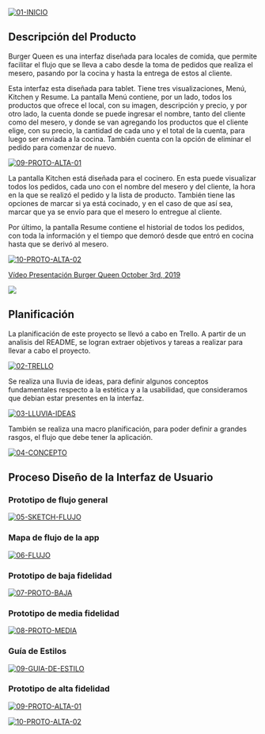 <a href="https://ibb.co/Sf11nTQ"><img src="https://i.ibb.co/VwhhSyH/01-INICIO.png" alt="01-INICIO" border="0"></a>

## Descripción del Producto

Burger Queen es una interfaz diseñada para locales de comida, que permite facilitar el flujo que se lleva a cabo desde la toma de pedidos que realiza el mesero, pasando por la cocina y hasta la entrega de estos al cliente.

Esta interfaz esta diseñada para tablet. Tiene tres visualizaciones, Menú, Kitchen y Resume. La pantalla Menú contiene, por un lado, todos los productos que ofrece el local, con su imagen, descripción y precio, y por otro lado, la cuenta donde se puede ingresar el nombre, tanto del cliente como del mesero, y donde se van agregando los productos que el cliente elige, con su precio, la cantidad de cada uno y el total de la cuenta, para luego ser enviada a la cocina. También cuenta con la opción de eliminar el pedido para comenzar de nuevo.

<a href="https://ibb.co/W6KG8x1"><img src="https://i.ibb.co/7XyjMYF/09-PROTO-ALTA-01.png" alt="09-PROTO-ALTA-01" border="0"></a>

La pantalla Kitchen está diseñada para el cocinero. En esta puede visualizar todos los pedidos, cada uno con el nombre del mesero y del cliente, la hora en la que se realizó el pedido y la lista de producto. También tiene las opciones de marcar si ya está cocinado, y en el caso de que así sea, marcar que ya se envío para que el mesero lo entregue al cliente.

Por último, la pantalla Resume contiene el historial de todos los pedidos, con toda la información y el tiempo que demoró desde que entró en cocina hasta que se derivó al mesero.

<a href="https://ibb.co/V2G5VdM"><img src="https://i.ibb.co/r4hNkg5/10-PROTO-ALTA-02.png" alt="10-PROTO-ALTA-02" border="0"></a>

<a href="https://www.loom.com/share/5b54980ba072426eb9101847327dca80"> <p>Vídeo Presentación Burger Queen October 3rd, 2019</p> <img style="max-width:100%;" src="https://cdn.loom.com/sessions/thumbnails/5b54980ba072426eb9101847327dca80-with-play.gif"> </a>

## Planificación

La planificación de este proyecto se llevó a cabo en Trello. A partir de un analisis del README, se logran extraer objetivos y tareas a realizar para llevar a cabo el proyecto.

<a href="https://ibb.co/R74gFhc"><img src="https://i.ibb.co/b7R60HX/02-TRELLO.png" alt="02-TRELLO" border="0"></a>

Se realiza una lluvia de ideas, para definir algunos conceptos fundamentales respecto a la estética y a la usabilidad, que consideramos que debian estar presentes en la interfaz.

<a href="https://ibb.co/c8WkdD3"><img src="https://i.ibb.co/1XC7x8Q/03-LLUVIA-IDEAS.png" alt="03-LLUVIA-IDEAS" border="0"></a>

También se realiza una macro planificación, para poder definir a grandes rasgos, el flujo que debe tener la aplicación.

<a href="https://ibb.co/q5Z3Pst"><img src="https://i.ibb.co/jRpP1Mc/04-CONCEPTO.png" alt="04-CONCEPTO" border="0"></a>

## Proceso Diseño de la Interfaz de Usuario

### Prototipo de flujo general

<a href="https://ibb.co/xGnjs5m"><img src="https://i.ibb.co/VDFSNBH/05-SKETCH-FLUJO.png" alt="05-SKETCH-FLUJO" border="0"></a>

### Mapa de flujo de la app

<a href="https://ibb.co/wwcXq9D"><img src="https://i.ibb.co/nnPvyHh/06-FLUJO.png" alt="06-FLUJO" border="0"></a>

### Prototipo de baja fidelidad

<a href="https://ibb.co/9rdrP9K"><img src="https://i.ibb.co/6WqWQR9/07-PROTO-BAJA.png" alt="07-PROTO-BAJA" border="0"></a>

### Prototipo de media fidelidad

<a href="https://ibb.co/N7Kbkhy"><img src="https://i.ibb.co/DLQT6XR/08-PROTO-MEDIA.png" alt="08-PROTO-MEDIA" border="0"></a>

### Guía de Estilos

<a href="https://ibb.co/pR0BSmc"><img src="https://i.ibb.co/9V8k7M6/09-GUIA-DE-ESTILO.png" alt="09-GUIA-DE-ESTILO" border="0"></a>

### Prototipo de alta fidelidad

<a href="https://ibb.co/W6KG8x1"><img src="https://i.ibb.co/7XyjMYF/09-PROTO-ALTA-01.png" alt="09-PROTO-ALTA-01" border="0"></a>

<a href="https://ibb.co/V2G5VdM"><img src="https://i.ibb.co/r4hNkg5/10-PROTO-ALTA-02.png" alt="10-PROTO-ALTA-02" border="0"></a>
